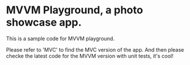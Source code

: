 # MVVM Playground, a photo showcase app.

This is a sample code for MVVM playground. 

Please refer to 'MVC' to find the MVC version of the app.
And then please checke the latest code for the MVVM version with unit tests, it's cool!

